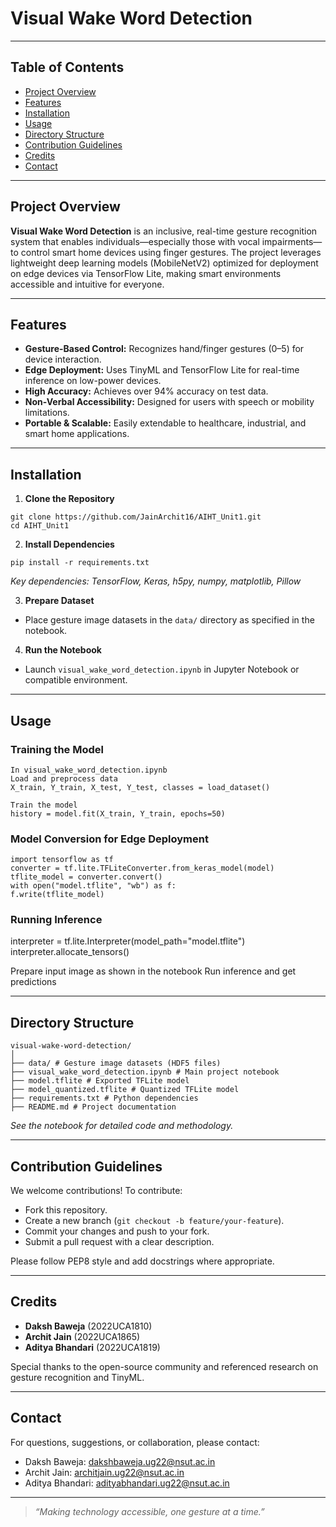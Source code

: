 # Visual Wake Word Detection

---

## Table of Contents

- [Project Overview](#project-overview)
- [Features](#features)
- [Installation](#installation)
- [Usage](#usage)
- [Directory Structure](#directory-structure)
- [Contribution Guidelines](#contribution-guidelines)
- [Credits](#credits)
- [Contact](#contact)

---

## Project Overview

**Visual Wake Word Detection** is an inclusive, real-time gesture recognition system that enables individuals—especially those with vocal impairments—to control smart home devices using finger gestures. The project leverages lightweight deep learning models (MobileNetV2) optimized for deployment on edge devices via TensorFlow Lite, making smart environments accessible and intuitive for everyone.

---

## Features

- **Gesture-Based Control:** Recognizes hand/finger gestures (0–5) for device interaction.
- **Edge Deployment:** Uses TinyML and TensorFlow Lite for real-time inference on low-power devices.
- **High Accuracy:** Achieves over 94% accuracy on test data.
- **Non-Verbal Accessibility:** Designed for users with speech or mobility limitations.
- **Portable & Scalable:** Easily extendable to healthcare, industrial, and smart home applications.

---

## Installation

1. **Clone the Repository**

```
git clone https://github.com/JainArchit16/AIHT_Unit1.git
cd AIHT_Unit1

```

2. **Install Dependencies**

```
pip install -r requirements.txt
```

_Key dependencies: TensorFlow, Keras, h5py, numpy, matplotlib, Pillow_

3. **Prepare Dataset**

- Place gesture image datasets in the `data/` directory as specified in the notebook.

4. **Run the Notebook**

- Launch `visual_wake_word_detection.ipynb` in Jupyter Notebook or compatible environment.

---

## Usage

### Training the Model

```
In visual_wake_word_detection.ipynb
Load and preprocess data
X_train, Y_train, X_test, Y_test, classes = load_dataset()

Train the model
history = model.fit(X_train, Y_train, epochs=50)

```

### Model Conversion for Edge Deployment

```
import tensorflow as tf
converter = tf.lite.TFLiteConverter.from_keras_model(model)
tflite_model = converter.convert()
with open("model.tflite", "wb") as f:
f.write(tflite_model)
```

### Running Inference

interpreter = tf.lite.Interpreter(model_path="model.tflite")
interpreter.allocate_tensors()

Prepare input image as shown in the notebook
Run inference and get predictions

---

## Directory Structure

```
visual-wake-word-detection/
│
├── data/ # Gesture image datasets (HDF5 files)
├── visual_wake_word_detection.ipynb # Main project notebook
├── model.tflite # Exported TFLite model
├── model_quantized.tflite # Quantized TFLite model
├── requirements.txt # Python dependencies
├── README.md # Project documentation
```

_See the notebook for detailed code and methodology._

---

## Contribution Guidelines

We welcome contributions! To contribute:

- Fork this repository.
- Create a new branch (`git checkout -b feature/your-feature`).
- Commit your changes and push to your fork.
- Submit a pull request with a clear description.

Please follow PEP8 style and add docstrings where appropriate.

---

## Credits

- **Daksh Baweja** (2022UCA1810)
- **Archit Jain** (2022UCA1865)
- **Aditya Bhandari** (2022UCA1819)

Special thanks to the open-source community and referenced research on gesture recognition and TinyML.

---

## Contact

For questions, suggestions, or collaboration, please contact:

- Daksh Baweja: dakshbaweja.ug22@nsut.ac.in
- Archit Jain: architjain.ug22@nsut.ac.in
- Aditya Bhandari: adityabhandari.ug22@nsut.ac.in

---

> _“Making technology accessible, one gesture at a time.”_
